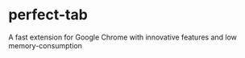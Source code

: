 # perfect-tab
A fast extension for Google Chrome with innovative features and low memory-consumption
